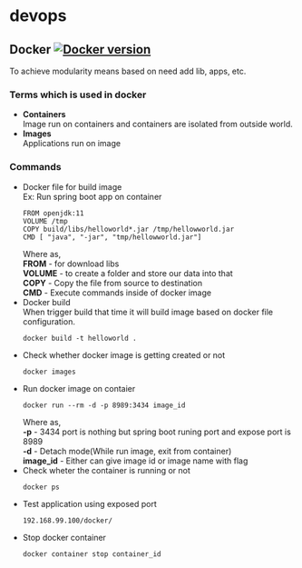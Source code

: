 # devops
## Docker [![Docker version](https://img.shields.io/badge/Docker-v19.03.8-blue.svg)](https://www.docker.com/)
To achieve modularity means based on need add lib, apps, etc.
### Terms which is used in docker
  - **Containers**<br />
    Image run on containers and containers are isolated from outside world.
  - **Images**<br />
    Applications run on image
### Commands
  - Docker file for build image<br />
    Ex: Run spring boot app on container<br />
    ```
    FROM openjdk:11
    VOLUME /tmp
    COPY build/libs/helloworld*.jar /tmp/hellowworld.jar
    CMD [ "java", "-jar", "tmp/hellowworld.jar"]
    ```
    Where as,<br />
    **FROM** - for download libs<br />
    **VOLUME** - to create a folder and store our data into that<br />
    **COPY** - Copy the file from source to destination<br />
    **CMD** - Execute commands inside of docker image<br />
  - Docker build<br />
    When trigger build that time it will build image based on docker file configuration.<br />
    ```
    docker build -t helloworld .
    ```
  - Check whether docker image is getting created or not
    ```
    docker images
    ```
  - Run docker image on contaier
    ```
    docker run --rm -d -p 8989:3434 image_id
    ```
    Where as,<br />
    **-p** - 3434 port is nothing but spring boot runing port and expose port is 8989<br />
    **-d** - Detach mode(While run image, exit from container)<br />
    **image_id** - Either can give image id or image name with flag<br />
  - Check wheter the container is running or not
    ```
    docker ps
    ```
  - Test application using exposed port
    ```
    192.168.99.100/docker/
    ```
  - Stop docker container
    ```
    docker container stop container_id
    ```
